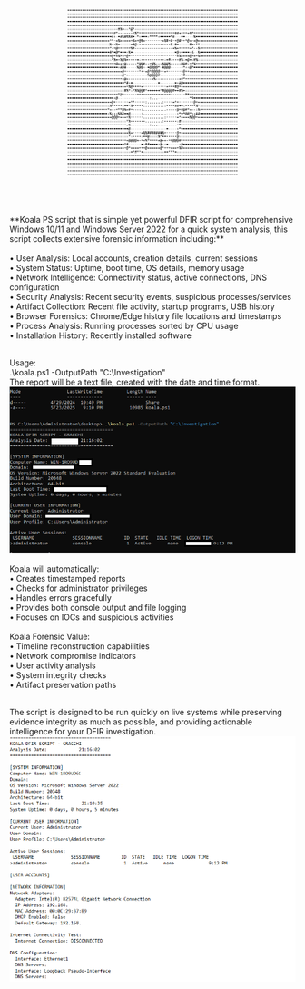 <p align="center">
  <img src="https://github.com/Gracchi/Project-Venus/blob/main/docs/koala.png" alt="Koala" width="300">
</p>

<br>
<br>
<br>
**Koala PS script that is simple yet powerful DFIR script for comprehensive Windows 10/11 and Windows Server 2022 for a quick system analysis, this script collects extensive forensic information including:**
<br>
<br>
•	User Analysis: Local accounts, creation details, current sessions
<br>
•	System Status: Uptime, boot time, OS details, memory usage
<br>
•	Network Intelligence: Connectivity status, active connections, DNS configuration
<br>
•	Security Analysis: Recent security events, suspicious processes/services
<br>
•	Artifact Collection: Recent file activity, startup programs, USB history
<br>
•	Browser Forensics: Chrome/Edge history file locations and timestamps
<br>
•	Process Analysis: Running processes sorted by CPU usage
<br>
•	Installation History: Recently installed software
<br>
<br>

Usage:
<br>
.\koala.ps1 -OutputPath "C:\Investigation"
<br>
The report will be a text file, created with the date and time format.
<br>
![](https://github.com/Gracchi/Project-Venus/blob/main/docs/Koala1.png)
<br>
<br>
Koala will automatically:
<br>
•	Creates timestamped reports
<br>
•	Checks for administrator privileges
<br>
•	Handles errors gracefully
<br>
•	Provides both console output and file logging
<br>
•	Focuses on IOCs and suspicious activities
<br>
<br>
Koala Forensic Value:
<br>
•	Timeline reconstruction capabilities
<br>
•	Network compromise indicators
<br>
•	User activity analysis
<br>
•	System integrity checks
<br>
•	Artifact preservation paths
<br>
<br>

The script is designed to be run quickly on live systems while preserving evidence integrity as much as possible, and providing actionable intelligence for your DFIR investigation.
<br>
![](https://github.com/Gracchi/Project-Venus/blob/main/docs/Koala2.png)
